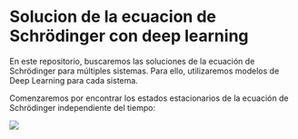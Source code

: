 # Solucion de la ecuacion de Schrödinger con deep learning

En este repositorio, buscaremos las soluciones de la ecuación de Schrödinger para múltiples sistemas. Para ello, utilizaremos modelos de Deep Learning para cada sistema.

Comenzaremos por encontrar los estados estacionarios de la ecuación de Schrödinger independiente del tiempo: 

<img src="https://render.githubusercontent.com/render/math?math=\Big( - \frac{\hbar^2}{2m} \frac{\partial^2}{\partial x^2} + V(x) \Big) \phi_n(x) = E_n \phi_n(x)">
